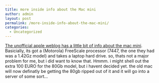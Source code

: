 ```yaml
---
title: more inside info about the Mac mini
author: admin
layout: post
permalink: /more-inside-info-about-the-mac-mini/
categories:
  - Uncategorized
---
```

[The unofficial apple weblog has a little bit of info about the mac mini][1]. Basicially, its got a (Motorola) FreeScale processor (7447, the one they had was a 1.42Gz model) and takes a laptop hard drive. so, thats not a major problem for me, but i did want to know that. Hmmm. i might shell out the extra 100 EURO for the 80Gb model, but i havent decided yet. the old mac will now definatly be getting the 80gb ripped out of it and it will go into a server of some sort&#8230;

 [1]: http://apple.weblogsinc.com/entry/1234000133027293/